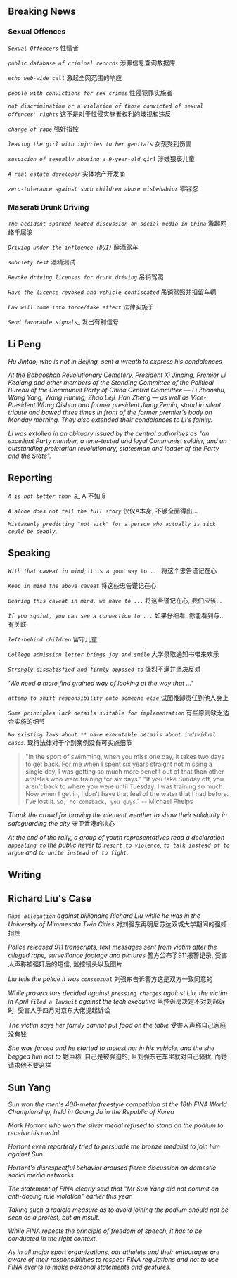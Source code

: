 ## Breaking News 
### Sexual Offences

_`Sexual Offencers`_ 性情者

_`public database of criminal records`_ 涉罪信息查询数据库

_`echo web-wide call`_ 激起全网范围的响应

_`people with convictions for sex crimes`_ 性侵犯罪实施者

_`not discrimination or a violation of those convicted of sexual offences' rights`_ 这不是对于性侵实施者权利的歧视和违反


_`charge of rape`_ 强奸指控

_`leaving the girl with injuries to her genitals`_ 女孩受到伤害

_`suspicion of sexually abusing a 9-year-old girl`_ 涉嫌猥亵儿童

_`A real estate developer`_ 实体地产开发商


_`zero-tolerance against such children abuse misbehabior`_ 零容忍


### Maserati Drunk Driving

_`The accident sparked heated discussion on social media in China`_ 激起网络千层浪

_`Driving under the influence (DUI)`_ 醉酒驾车

_`sobriety test`_ 酒精测试

_`Revoke driving licenses for drunk driving`_ 吊销驾照

_`Have the license revoked and vehicle confiscated`_ 吊销驾照并扣留车辆

_`Law will come into force/take effect`_ 法律实施于

_`Send favorable signals`__ 发出有利信号

## Li Peng

_Hu Jintao, who is not in Beijing, sent a wreath to express his condolences_

_At the Babaoshan Revolutionary Cemetery, President Xi Jinping, Premier Li Keqiang and other members of the Standing Committee of the Political Bureau of the Communist Party of China Central Committee — Li Zhanshu, Wang Yang, Wang Hu­ning, Zhao Leji, Han Zheng — as well as Vice-President Wang Qishan and former president Jiang Zemin, stood in silent tribute and bowed three times in front of the former premier's body on Monday morning. They also extended their condolences to Li's family._

_Li was extolled in an obituary issued by the central authorities as "an excellent Party member, a time-tested and loyal Communist soldier, and an outstanding proletarian revolutionary, statesman and leader of the Party and the State"._


## Reporting 
_`A is not better than B`__ A 不如 B

_`A alone does not tell the full story`_ 仅仅A本身, 不够全面得出...

_`Mistakenly predicting "not sick" for a person who actually is sick could be deadly`_.

## Speaking 

_`With that caveat in mind`_, `it is a good way to ...` 将这个忠告谨记在心

_`Keep in mind the above caveat`_ 将这些忠告谨记在心

_`Bearing this caveat in mind, we have to ...`_ 将这些谨记在心, 我们应该...

_`If you squint, you can see a connection to ...`_ 如果仔细看, 你能看到与...有关联

_`left-behind children`_ 留守儿童

_`College admission letter brings joy and smile`_ 大学录取通知书带来欢乐

_`Strongly dissatisfied and firmly opposed to`_ 强烈不满并坚决反对

_'We need a more find grained way of looking at the way that ...'_ 

_`attemp to shift responsibility onto someone else`_ 试图推卸责任到他人身上

_`Some principles lack details suitable for implementation`_  有些原则缺乏适合实施的细节

_`No existing laws about ** have executable details about individual cases`_.  现行法律对于个别案例没有可实施细节

> "In the sport of swimming, when you miss one day, it takes two days to get back. For me when I spent six years straight not missing a single day, I was getting so much more benefit out of that than other athletes who were training for six days."
> "If you take Sunday off, you aren't back to where you were until Tuesday. I was training so much. Now when I get in, I don't have that feel of the water that I had before. I've lost it. `So, no comeback, you guys`."
> -- Michael Phelps
> 
_Thank the crowd for braving the clement weather to show their solidarity in safeguarding the city_ 守卫香港的决心

_At the end of the rally, a group of youth representatives read a declaration `appealing to` the public never to `resort to violence`, `to talk instead of to argue` and `to unite instead of to fight`._

## Writing

## Richard Liu's Case
_`Rape allegation` against billionaire Richard Liu while he was in the University of Mimmesota Twin Cities_ 对刘强东再明尼苏达双城大学期间的强奸指控

_Police released 911 transcripts, text messages sent from victim after the alleged rape, surveillance footage and pictures_ 警方公布了911报警记录, 受害人声称被强奸后的短信, 监控镜头以及图片

_Liu tells the police it was `consensual`_ 刘强东告诉警方这是双方一致同意的

_While prosecutors decided against `pressing charges` against Liu, the victim in April `filed a lawsuit` against the tech executive_ 当控诉房决定不对刘起诉时, 受害人于四月对京东大佬提起诉讼

_The victim says her family cannot put food on the table_ 受害人声称自己家庭没有钱

_She was forced and he started to molest her in his vehicle, and the she begged him not to_ 她声称, 自己是被强迫的, 且刘强东在车里就对自己骚扰, 而她请求他不要这样

## Sun Yang 

_Sun won the men's 400-meter freestyle competition at the 18th FINA World Championship, held in Guang Ju in the Republic of Korea_

_Mark Hortont who won the silver medal refused to stand on the podium to receive his medal._

_Hortont even reportedly tried to persuade the bronze medalist to join him against Sun._

_Hortont's disrespectful behavior aroused fierce discussion on domestic social media networks_

_The statement of FINA clearly said that "Mr Sun Yang did not commit an anti-doping rule violation" earlier this year_

_Taking such a radicla measure as to avoid joining the podium should not be seen as a protest, but an insult._

_While FINA repects the principle of freedom of speech, it has to be conducted in the right context._

_As in all major sport organizations, our athelets and their entourages are aware of their responsibilities to respect FINA regulations and not to use FINA events to make personal statements and gestures._





